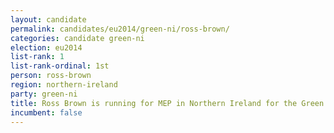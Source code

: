 ```yaml
---
layout: candidate
permalink: candidates/eu2014/green-ni/ross-brown/
categories: candidate green-ni
election: eu2014
list-rank: 1
list-rank-ordinal: 1st
person: ross-brown
region: northern-ireland
party: green-ni
title: Ross Brown is running for MEP in Northern Ireland for the Green Party of Northern Ireland
incumbent: false
---
```

